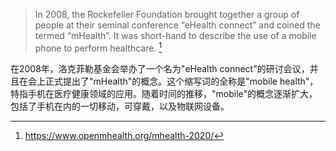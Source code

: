 
> In 2008, the Rockefeller Foundation brought together a group of people at their seminal conference “eHealth connect” and coined the termed “mHealth”. It was short-hand to describe the use of a mobile phone to perform healthcare. [^1]

在2008年，洛克菲勒基金会举办了一个名为"eHealth connect"的研讨会议，并且在会上正式提出了"mHealth"的概念。这个缩写词的全称是"mobile health"，特指手机在医疗健康领域的应用。随着时间的推移，"mobile"的概念逐渐扩大，包括了手机在内的一切移动，可穿戴，以及物联网设备。

[^1]: https://www.openmhealth.org/mhealth-2020/